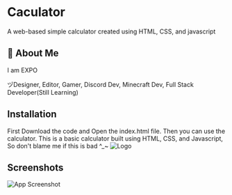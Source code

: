 
# Caculator

A web-based simple calculator created using HTML, CSS, and javascript




## 🚀 About Me
I am EXPO

ヅDesigner, Editor, Gamer, Discord Dev, Minecraft Dev, Full Stack Developer(Still Learning)


## Installation

First Download the code and Open the index.html file.
Then you can use the calculator.
This is a basic calculator built using HTML, CSS, and Javascript, So don't blame me if this is bad ^_~
![Logo](https://cdn.discordapp.com/attachments/1013136431138488361/1013379061344649296/unknown.png)


## Screenshots

![App Screenshot](https://cdn.discordapp.com/attachments/1013136431138488361/1013379247051653160/unknown.png)

